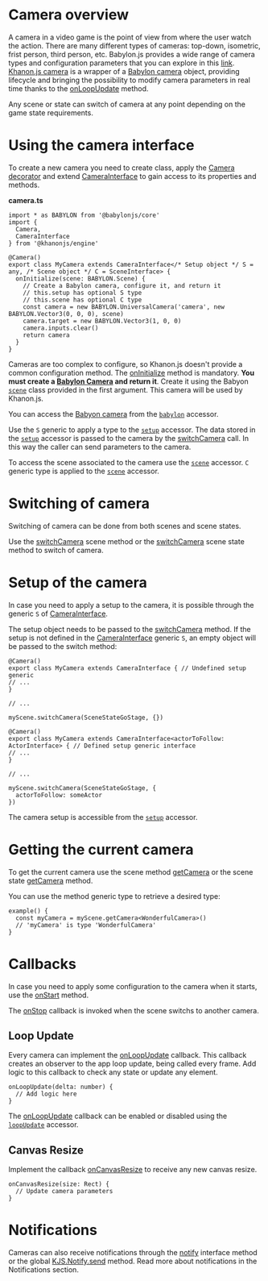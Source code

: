 # Camera overview

A camera in a video game is the point of view from where the user watch the action. There are many different types of cameras: top-down, isometric, frist person, third person, etc. Babylon.js provides a wide range of camera types and configuration parameters that you can explore in this [link](https://doc.babylonjs.com/features/featuresDeepDive/cameras). [Khanon.js camera](https://khanonjs.com/api-docs/modules/decorators_camera.html) is a wrapper of a [Babylon camera](https://doc.babylonjs.com/typedoc/classes/BABYLON.Camera) object, providing lifecycle and bringing the possibility to modify camera parameters in real time thanks to the [onLoopUpdate](https://khanonjs.com/api-docs/classes/decorators_camera.CameraInterface.html#onLoopUpdate) method.

Any scene or state can switch of camera at any point depending on the game state requirements.

# Using the camera interface

To create a new camera you need to create class, apply the [Camera decorator](https://khanonjs.com/api-docs/functions/decorators_camera.Camera.html) and extend [CameraInterface](https://khanonjs.com/api-docs/classes/decorators_camera.CameraInterface.html) to gain access to its properties and methods.

**camera.ts**
```
import * as BABYLON from '@babylonjs/core'
import {
  Camera,
  CameraInterface
} from '@khanonjs/engine'

@Camera()
export class MyCamera extends CameraInterface</* Setup object */ S = any, /* Scene object */ C = SceneInterface> {
  onInitialize(scene: BABYLON.Scene) {
    // Create a Babylon camera, configure it, and return it
    // this.setup has optional S type
    // this.scene has optional C type
    const camera = new BABYLON.UniversalCamera('camera', new BABYLON.Vector3(0, 0, 0), scene)
    camera.target = new BABYLON.Vector3(1, 0, 0)
    camera.inputs.clear()
    return camera
  }
}
```

Cameras are too complex to configure, so Khanon.js doesn't provide a common configuration method. The [onInitialize](https://khanonjs.com/api-docs/classes/decorators_camera.CameraInterface.html#onInitialize) method is mandatory. **You must create a [Babylon Camera](https://doc.babylonjs.com/typedoc/classes/BABYLON.Camera) and return it**. Create it using the Babyon [`scene`](https://doc.babylonjs.com/typedoc/classes/BABYLON.Scene) class provided in the first argument. This camera will be used by Khanon.js.

You can access the [Babyon camera](https://doc.babylonjs.com/typedoc/classes/BABYLON.Camera) from the [`babylon`](https://khanonjs.com/api-docs/classes/decorators_camera.CameraInterface.html#babylon) accessor.

Use the `S` generic to apply a type to the [`setup`](https://khanonjs.com/api-docs/classes/decorators_camera.CameraInterface.html#setup) accessor. The data stored in the [`setup`](https://khanonjs.com/api-docs/classes/decorators_camera.CameraInterface.html#setup) accessor is passed to the camera by the [switchCamera](https://khanonjs.com/api-docs/classes/decorators_scene.SceneInterface.html#switchCamera) call. In this way the caller can send parameters to the camera.

To access the scene associated to the camera use the [`scene`](https://khanonjs.com/api-docs/classes/decorators_camera.CameraInterface.html#scene) accessor. `C` generic type is applied to the [`scene`](https://khanonjs.com/api-docs/classes/decorators_camera.CameraInterface.html#scene) accessor.

# Switching of camera

Switching of camera can be done from both scenes and scene states.

Use the [switchCamera](https://khanonjs.com/api-docs/classes/decorators_scene.SceneInterface.html#switchCamera) scene method or the [switchCamera](https://khanonjs.com/api-docs/classes/decorators_scene_scene_state.SceneStateInterface.html#switchCamera) scene state method to switch of camera.

# Setup of the camera

In case you need to apply a setup to the camera, it is possible through the generic `S` of [CameraInterface](https://khanonjs.com/api-docs/classes/decorators_camera.CameraInterface.html).

The setup object needs to be passed to the [switchCamera](https://khanonjs.com/api-docs/classes/decorators_scene.SceneInterface.html#switchCamera) method. If the setup is not defined in the [CameraInterface](https://khanonjs.com/api-docs/classes/decorators_camera.CameraInterface.html) generic `S`, an empty object will be passed to the switch method:
```
@Camera()
export class MyCamera extends CameraInterface { // Undefined setup generic
// ...
}

// ...

myScene.switchCamera(SceneStateGoStage, {})
```
```
@Camera()
export class MyCamera extends CameraInterface<actorToFollow: ActorInterface> { // Defined setup generic interface
// ...
}

// ...

myScene.switchCamera(SceneStateGoStage, {
  actorToFollow: someActor
})
```

The camera setup is accessible from the [`setup`](https://khanonjs.com/api-docs/classes/decorators_camera.CameraInterface.html#setup) accessor.

# Getting the current camera

To get the current camera use the scene method [getCamera](https://khanonjs.com/api-docs/classes/decorators_scene.SceneInterface.html#getCamera) or the scene state [getCamera](https://khanonjs.com/api-docs/classes/decorators_scene_scene_state.SceneStateInterface.html#getCamera) method.

You can use the method generic type to retrieve a desired type:
```
example() {
  const myCamera = myScene.getCamera<WonderfulCamera>()
  // 'myCamera' is type 'WonderfulCamera'
}
```

# Callbacks

In case you need to apply some configuration to the camera when it starts, use the [onStart](https://khanonjs.com/api-docs/classes/decorators_camera.CameraInterface.html#onStart) method.

The [onStop](https://khanonjs.com/api-docs/classes/decorators_camera.CameraInterface.html#onStop) callback is invoked when the scene switchs to another camera.

## Loop Update

Every camera can implement the [onLoopUpdate](https://khanonjs.com/api-docs/classes/decorators_camera.CameraInterface.html#onLoopUpdate) callback. This callback creates an observer to the app loop update, being called every frame. Add logic to this callback to check any state or update any element.
```
onLoopUpdate(delta: number) {
  // Add logic here
}
```

The [onLoopUpdate](https://khanonjs.com/api-docs/classes/decorators_camera.CameraInterface.html#onLoopUpdate) callback can be enabled or disabled using the [`loopUpdate`](https://khanonjs.com/api-docs/classes/decorators_camera.CameraInterface.html#loopUpdate) accessor.

## Canvas Resize

Implement the callback [onCanvasResize](https://khanonjs.com/api-docs/classes/decorators_camera.CameraInterface.html#onCanvasResize) to receive any new canvas resize.
```
onCanvasResize(size: Rect) {
  // Update camera parameters
}
```

# Notifications

Cameras can also receive notifications through the [notify](https://khanonjs.com/api-docs/classes/decorators_camera.CameraInterface.html#notify) interface method or the global [KJS.Notify.send](https://khanonjs.com/api-docs/functions/kjs.KJS.Notify.send.html) method. Read more about notifications in the Notifications section.